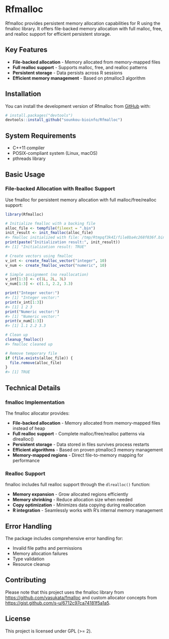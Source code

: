 
# Rfmalloc

Rfmalloc provides persistent memory allocation capabilities for R using
the fmalloc library. It offers file-backed memory allocation with full
malloc, free, and realloc support for efficient persistent storage.

## Key Features

- **File-backed allocation** - Memory allocated from memory-mapped files
- **Full realloc support** - Supports malloc, free, and realloc
  patterns  
- **Persistent storage** - Data persists across R sessions
- **Efficient memory management** - Based on ptmalloc3 algorithm

## Installation

You can install the development version of Rfmalloc from
[GitHub](https://github.com/) with:

``` r
# install.packages("devtools")
devtools::install_github("sounkou-bioinfo/Rfmalloc")
```

## System Requirements

- C++11 compiler
- POSIX-compliant system (Linux, macOS)
- pthreads library

## Basic Usage

### File-backed Allocation with Realloc Support

Use fmalloc for persistent memory allocation with full
malloc/free/realloc support:

``` r
library(Rfmalloc)

# Initialize fmalloc with a backing file
alloc_file <- tempfile(fileext = ".bin")
init_result <- init_fmalloc(alloc_file)
#> fmalloc initialized with file: /tmp/Rtmpqf3k4I/file8ba4c268f036f.bin (init: true)
print(paste("Initialization result:", init_result))
#> [1] "Initialization result: TRUE"

# Create vectors using fmalloc
v_int <- create_fmalloc_vector("integer", 10)
v_num <- create_fmalloc_vector("numeric", 10)

# Simple assignment (no reallocation)
v_int[1:3] <- c(1L, 2L, 3L)
v_num[1:3] <- c(1.1, 2.2, 3.3)

print("Integer vector:")
#> [1] "Integer vector:"
print(v_int[1:3])
#> [1] 1 2 3
print("Numeric vector:")
#> [1] "Numeric vector:"
print(v_num[1:3])
#> [1] 1.1 2.2 3.3

# Clean up
cleanup_fmalloc()
#> fmalloc cleaned up

# Remove temporary file
if (file.exists(alloc_file)) {
  file.remove(alloc_file)
}
#> [1] TRUE
```

## Technical Details

### fmalloc Implementation

The fmalloc allocator provides:

- **File-backed allocation** - Memory allocated from memory-mapped files
  instead of heap
- **Full realloc support** - Complete malloc/free/realloc patterns via
  dlrealloc()  
- **Persistent storage** - Data stored in files survives process
  restarts
- **Efficient algorithms** - Based on proven ptmalloc3 memory management
- **Memory-mapped regions** - Direct file-to-memory mapping for
  performance

### Realloc Support

fmalloc includes full realloc support through the `dlrealloc()`
function:

- **Memory expansion** - Grow allocated regions efficiently
- **Memory shrinking** - Reduce allocation size when needed
- **Copy optimization** - Minimizes data copying during reallocation
- **R integration** - Seamlessly works with R’s internal memory
  management

## Error Handling

The package includes comprehensive error handling for:

- Invalid file paths and permissions
- Memory allocation failures
- Type validation
- Resource cleanup

## Contributing

Please note that this project uses the fmalloc library from
<https://github.com/yasukata/fmalloc> and custom allocator concepts from
<https://gist.github.com/s-u/6712c97ca74181f5a1a5>.

## License

This project is licensed under GPL (\>= 2).
